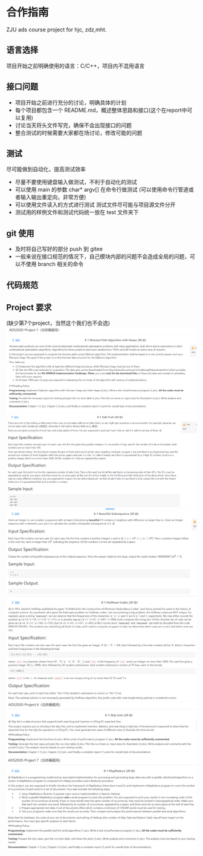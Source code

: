 # 合作指南
ZJU ads course project for hjc, zdz,mht.

## 语言选择
项目开始之前明确使用的语言：C/C++，项目内不混用语言

## 接口问题
* 项目开始之前进行充分的讨论，明确具体的计划
* 每个项目都包含一个 README.md，概述整体思路和接口(这个在report中可以复用)
* 讨论当天将头文件写完，确保不会出现接口的问题
* 整合测试的时候需要大家都在场讨论，修改可能的问题

## 测试
尽可能做到自动化，提高测试效率
* 尽量不要使用键盘输入做测试，不利于自动化的测试
* 可以使用 main 的参数 char* argv[] 在命令行做测试 (可以使用命令行管道或者输入输出重定向，非常方便)
* 可以使用文件读入的方式进行测试
测试文件尽可能与项目源文件分开
* 测试用的样例文件和测试代码统一放在 test 文件夹下

## git 使用
* 及时将自己写好的部分 push 到 gitee
* 一般来说在接口规范的情况下，自己模块内部的问题不会造成全局的问题，可以不使用 branch 相关的命令

## 代码规范

## Project 要求
(缺少第7个project，当然这个我们也不会选)
![](./0_ProjectRequirement/1.png)
![](./0_ProjectRequirement/2.png)
![](./0_ProjectRequirement/3.png)
![](./0_ProjectRequirement/4.png)
![](./0_ProjectRequirement/6.png)
![](./0_ProjectRequirement/7.png)
